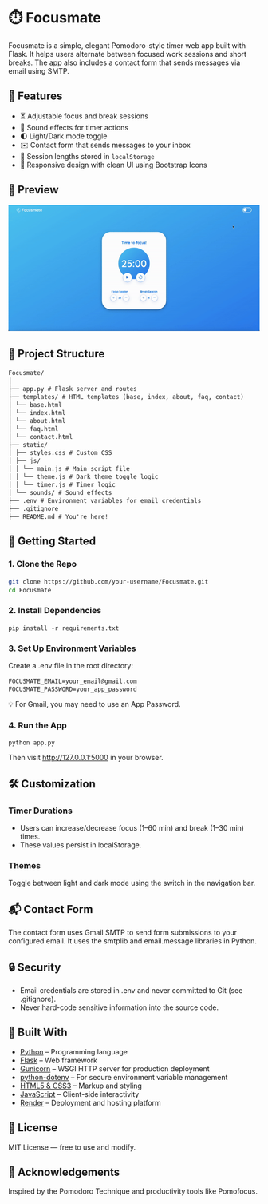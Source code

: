# ⏱️ Focusmate

Focusmate is a simple, elegant Pomodoro-style timer web app built with Flask. It helps users alternate between focused work sessions and short breaks. The app also includes a contact form that sends messages via email using SMTP.

## 🧠 Features

- ⏳ Adjustable focus and break sessions
- 🎵 Sound effects for timer actions
- 🌓 Light/Dark mode toggle
- ✉️ Contact form that sends messages to your inbox
- 🧠 Session lengths stored in `localStorage`
- 📱 Responsive design with clean UI using Bootstrap Icons

## 📸 Preview

![App demo](static/images/demo.gif)

## 📂 Project Structure

```
Focusmate/
│
├── app.py # Flask server and routes
├── templates/ # HTML templates (base, index, about, faq, contact)
│ └── base.html
│ └── index.html
│ └── about.html
│ └── faq.html
│ └── contact.html
├── static/
│ ├── styles.css # Custom CSS
│ ├── js/
│ │ └── main.js # Main script file
│ │ └── theme.js # Dark theme toggle logic
│ │ └── timer.js # Timer logic
│ └── sounds/ # Sound effects
├── .env # Environment variables for email credentials
├── .gitignore
├── README.md # You're here!
```

## 🚀 Getting Started

### 1. Clone the Repo

```bash
git clone https://github.com/your-username/Focusmate.git
cd Focusmate
```

### 2. Install Dependencies
```
pip install -r requirements.txt
```

### 3. Set Up Environment Variables
Create a .env file in the root directory:
```
FOCUSMATE_EMAIL=your_email@gmail.com
FOCUSMATE_PASSWORD=your_app_password
```
💡 For Gmail, you may need to use an App Password.

### 4. Run the App
```
python app.py
```
Then visit http://127.0.0.1:5000 in your browser.

## 🛠️ Customization
### Timer Durations
- Users can increase/decrease focus (1–60 min) and break (1–30 min) times.
- These values persist in localStorage.

### Themes
Toggle between light and dark mode using the switch in the navigation bar.

## 📬 Contact Form
The contact form uses Gmail SMTP to send form submissions to your configured email. It uses the smtplib and email.message libraries in Python.

## 🔒 Security
- Email credentials are stored in .env and never committed to Git (see .gitignore).
- Never hard-code sensitive information into the source code.

## 🧱 Built With

- [Python](https://www.python.org/) – Programming language
- [Flask](https://flask.palletsprojects.com/) – Web framework
- [Gunicorn](https://gunicorn.org/) – WSGI HTTP server for production deployment
- [python-dotenv](https://pypi.org/project/python-dotenv/) – For secure environment variable management
- [HTML5 & CSS3](https://developer.mozilla.org/) – Markup and styling
- [JavaScript](https://developer.mozilla.org/en-US/docs/Web/JavaScript) – Client-side interactivity
- [Render](https://render.com/) – Deployment and hosting platform

## 📄 License
MIT License — free to use and modify.

## 🙌 Acknowledgements
Inspired by the Pomodoro Technique and productivity tools like Pomofocus.